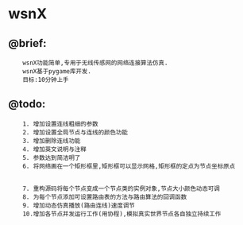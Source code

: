 # wsnX

## @brief:
        wsnX功能简单,专用于无线传感网的网络连接算法仿真.
        wsnX基于pygame库开发.
        目标:10分钟上手
        
        
## @todo:  
        1. 增加设置连线粗细的参数
        2. 增加设置全局节点与连线的颜色功能
        3. 增加删除连线功能
        4. 增加英文说明与注释
        5. 参数达到简洁明了
        6. 将网络画在一个矩形框里,矩形框可以显示网格,矩形框的定点为节点坐标原点


        7. 重构源码将每个节点变成一个节点类的实例对象,节点大小颜色动态可调
        8. 为每个节点添加可设置路由表的方法与路由算法的回调函数
        9. 增加动态仿真播放(路由连线)速度调节
        10.增加各节点并发运行工作(用协程),模拟真实世界节点各自独立持续工作
